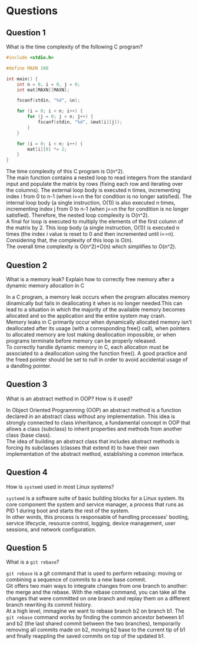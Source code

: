 # Questions

## Question 1

What is the time complexity of the following C program?

```c
#include <stdio.h>

#define MAXN 100

int main() {
    int n = 0, i = 0, j = 0;
    int mat[MAXN][MAXN];

    fscanf(stdin, "%d", &n);

    for (i = 0; i < n; i++) {
        for (j = 0; j < n; j++) {
            fscanf(stdin, "%d", &mat[i][j]);
        }
    }

    for (i = 0; i < n; i++) {
        mat[i][0] *= 2;
    }
}
```
The time complexity of this C program is O(n^2).\
The main function contains a nested loop to read integers from the standard input and populate the matrix by rows (fixing each row and iterating over the columns). The external loop body is executed n times, incrementing index i from 0 to n-1 (when i==n the for condition is no longer satisfied). The internal loop body (a single instruction, O(1)) is also executed n times, incrementing index j from 0 to n-1 (when j==n the for condition is no longer satisfied). Therefore, the nested loop complexity is O(n^2).\
A final for loop is executed to multiply the elements of the first column of the matrix by 2. This loop body (a single instruction, O(1)) is executed n times (the index i value is reset to 0 and then incremented until i==n).
Considering that, the complexity of this loop is O(n).\
The overall time complexity is O(n^2)+O(n) which simplifies to O(n^2).


## Question 2

What is a memory leak? Explain how to correctly free memory after a dynamic
memory allocation in C

In a C program, a memory leak occurs when the program allocates memory dinamically but fails in deallocating it when is no longer needed.This can lead to a situation in which the majority of the available memory becomes allocated and so the application and the entire system may crash.\
Memory leaks in C primarily occur when dynamically allocated memory isn't deallocated after its usage (with a corresponding free() call), when pointers to allocated memory are lost making deallocation impossible, or when programs terminate before memory can be properly released.\
To correctly handle dynamic memory in C, each allocation must be associated to a deallocation using the function free(). A good practice and the freed pointer should be set to null in order to avoid accidental usage of a dandling pointer.

## Question 3

What is an abstract method in OOP? How is it used?

In Object Oriented Programming (OOP) an abstract method is a function declared in an abstract class without any implementation. This idea is strongly connected to class inheritance, a fundamental concept in OOP that allows a class (subclass) to inherit properties and methods from another class (base class).\
The idea of building an abstract class that includes abstract methods is forcing its subclasses (classes that extend it) to have their own implementation of the abstract method, establishing a common interface.

## Question 4

How is `systemd` used in most Linux systems?

`systemd` is a software suite of basic building blocks for a Linux system. Its core component the system and service manager, a process that runs as PID 1 during boot and starts the rest of the system.\
In other words, this process is responsable of handling processes' booting, service lifecycle, resource control, logging, device management, user sessions, and network configuration.

## Question 5

What is a `git rebase`?

`git rebase` is a git command that is used to perform rebasing: moving or combining a sequence of commits to a new base commit.\
Git offers two main ways to integrate changes from one branch to another: the merge and the rebase. With the rebase command, you can take all the changes that were committed on one branch and replay them on a different branch rewriting its commit history.\
At a high level, immagine we want to rebase branch b2 on branch b1. The `git rebase` command works by finding the common ancestor between b1 and b2 (the last shared commit between the two branches), temporarily removing all commits made on b2, moving b2 base to the current tip of b1 and finally reappling the saved commits on top of the updated b1.
